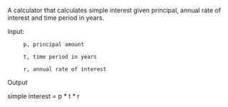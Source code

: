 A calculator that calculates simple interest given principal, annual rate of interest and time period in years.

Input:

         p, principal amount
         
         t, time period in years
         
         r, annual rate of interest
   
Output

   simple interest = p * t * r
